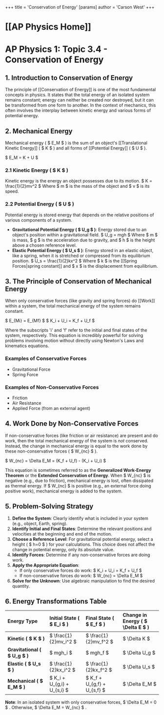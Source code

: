 +++
 title = 'Conservation of Energy'
[params]
	author = 'Carson West'
+++
# [[AP Physics Home]]
# AP Physics 1: Topic 3.4 - Conservation of Energy

## 1. Introduction to Conservation of Energy

The principle of [[Conservation of Energy]] is one of the most fundamental concepts in physics. It states that the total energy of an isolated system remains constant; energy can neither be created nor destroyed, but it can be transformed from one form to another. In the context of mechanics, this often involves the interplay between kinetic energy and various forms of potential energy.

## 2. Mechanical Energy

Mechanical energy ( $ E_M $ ) is the sum of an object's [[Translational Kinetic Energy]] ( $ K $ ) and all forms of [[Potential Energy]] ( $ U $ ).

 $  E_M = K + U  $ 

### 2.1 Kinetic Energy ( $ K $ )

Kinetic energy is the energy an object possesses due to its motion.
 $  K = \frac{1}{2}mv^2  $ 
Where  $ m $  is the mass of the object and  $ v $  is its speed.

### 2.2 Potential Energy ( $ U $ )

Potential energy is stored energy that depends on the relative positions of various components of a system.
*   **Gravitational Potential Energy ( $ U_g $ )**: Energy stored due to an object's position within a gravitational field.
     $  U_g = mgh  $ 
    Where  $ m $  is mass,  $ g $  is the acceleration due to gravity, and  $ h $  is the height above a chosen reference level.
*   **Elastic Potential Energy ( $ U_s $ )**: Energy stored in an elastic object, like a spring, when it is stretched or compressed from its equilibrium position.
     $  U_s = \frac{1}{2}kx^2  $ 
    Where  $ k $  is the [[Spring Forces|spring constant]] and  $ x $  is the displacement from equilibrium.

## 3. The Principle of Conservation of Mechanical Energy

When only conservative forces (like gravity and spring forces) do [[Work]] within a system, the total mechanical energy of the system remains constant.

 $  E_{Mi} = E_{Mf}  $ 
 $  K_i + U_i = K_f + U_f  $ 

Where the subscripts 'i' and 'f' refer to the initial and final states of the system, respectively. This equation is incredibly powerful for solving problems involving motion without directly using Newton's Laws and kinematics equations.

### Examples of Conservative Forces
*   Gravitational Force
*   Spring Force

### Examples of Non-Conservative Forces
*   Friction
*   Air Resistance
*   Applied Force (from an external agent)

## 4. Work Done by Non-Conservative Forces

If non-conservative forces (like friction or air resistance) are present and do work, then the total mechanical energy of the system is *not* conserved. Instead, the change in mechanical energy is equal to the work done by these non-conservative forces ( $ W_{nc} $ ).

 $  W_{nc} = \Delta E_M = (K_f + U_f) - (K_i + U_i)  $ 

This equation is sometimes referred to as the **Generalized Work-Energy Theorem** or the **Extended Conservation of Energy**. When  $ W_{nc} $  is negative (e.g., due to friction), mechanical energy is lost, often dissipated as thermal energy. If  $ W_{nc} $  is positive (e.g., an external force doing positive work), mechanical energy is added to the system.

## 5. Problem-Solving Strategy

1.  **Define the System**: Clearly identify what is included in your system (e.g., object, Earth, spring).
2.  **Identify Initial and Final States**: Determine the relevant positions and velocities at the beginning and end of the motion.
3.  **Choose a Reference Level**: For gravitational potential energy, select a height ( $ h=0 $ ) for your calculations. This choice does not affect the change in potential energy, only its absolute value.
4.  **Identify Forces**: Determine if any non-conservative forces are doing work.
5.  **Apply the Appropriate Equation**:
    *   If only conservative forces do work:  $ K_i + U_i = K_f + U_f $ 
    *   If non-conservative forces do work:  $ W_{nc} = \Delta E_M $ 
6.  **Solve for the Unknown**: Use algebraic manipulation to find the desired quantity.

## 6. Energy Transformations Table

| Energy Type       | Initial State ( $ E_i $ )              | Final State ( $ E_f $ )                | Change in Energy ( $ \Delta E $ ) |
| :---------------- | :--------------------------------- | :--------------------------------- | :---------------------------- |
| **Kinetic ( $ K $ )** |  $ \frac{1}{2}mv_i^2 $                 |  $ \frac{1}{2}mv_f^2 $                 |  $ \Delta K $                     |
| **Gravitational ( $ U_g $ )** |  $ mgh_i $                             |  $ mgh_f $                             |  $ \Delta U_g $                   |
| **Elastic ( $ U_s $ )** |  $ \frac{1}{2}kx_i^2 $                 |  $ \frac{1}{2}kx_f^2 $                 |  $ \Delta U_s $                   |
| **Mechanical ( $ E_M $ )** |  $ K_i + U_{g,i} + U_{s,i} $  |  $ K_f + U_{g,f} + U_{s,f} $  |  $ \Delta E_M $                   |

**Note**: In an isolated system with only conservative forces,  $ \Delta E_M = 0 $ . Otherwise,  $ \Delta E_M = W_{nc} $ .